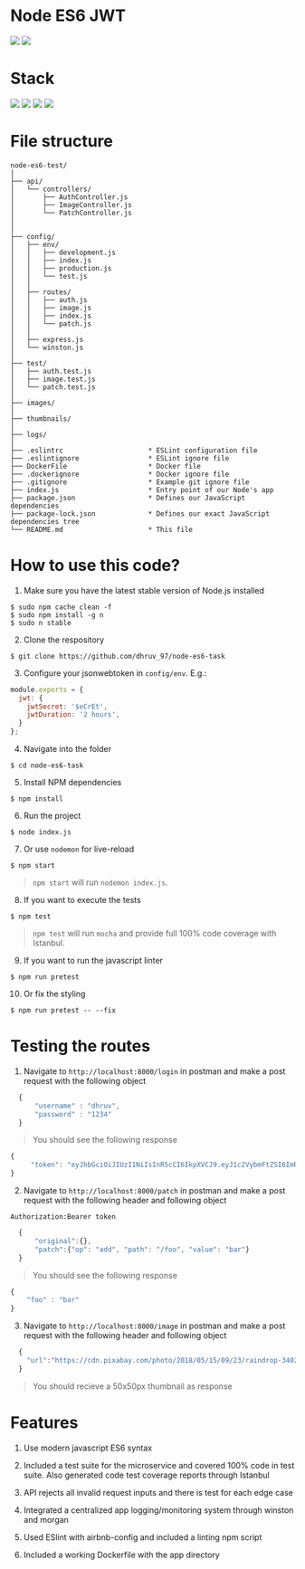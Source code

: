 # Node ES6 JWT

![](https://img.shields.io/badge/node-success-brightgreen.svg)
![](https://img.shields.io/badge/test-success-brightgreen.svg)

# Stack

![](https://img.shields.io/badge/node_10-✓-blue.svg)
![](https://img.shields.io/badge/ES6-✓-blue.svg)
![](https://img.shields.io/badge/express-✓-blue.svg)
![](https://img.shields.io/badge/mocha-✓-blue.svg)

# File structure

```
node-es6-test/
│
├── api/
│   └── controllers/
│       ├── AuthController.js
│       ├── ImageController.js
│       └── PatchController.js
│   
│
├── config/
│   ├── env/
│   │   ├── development.js
│   │   ├── index.js
│   │   ├── production.js
│   │   └── test.js
│   │
│   ├── routes/
│   │   ├── auth.js
│   │   ├── image.js
│   │   ├── index.js
│   │   └── patch.js
│   │
│   ├── express.js
│   └── winston.js
│
├── test/
│   ├── auth.test.js
│   ├── image.test.js
│   └── patch.test.js
│
├── images/
│
├── thumbnails/
│ 
├── logs/
│   
├── .eslintrc                     * ESLint configuration file
├── .eslintignore                 * ESLint ignore file
├── DockerFile                    * Docker file
├── .dockerignore                 * Docker ignore file
├── .gitignore                    * Example git ignore file
├── index.js                      * Entry point of our Node's app
├── package.json                  * Defines our JavaScript dependencies
├── package-lock.json             * Defines our exact JavaScript dependencies tree
└── README.md                     * This file
```


# How to use this code?

1. Make sure you have the latest stable version of Node.js installed

  ```
  $ sudo npm cache clean -f
  $ sudo npm install -g n
  $ sudo n stable
  ```
  
2. Clone the respository
  
  ```
  $ git clone https://github.com/dhruv_97/node-es6-task
  ```

3. Configure your jsonwebtoken in `config/env`. E.g.:

  ```javascript
  module.exports = {
    jwt: {
      jwtSecret: '$eCrEt',
      jwtDuration: '2 hours',
    }
  };
  ```

4. Navigate into the folder  

  ```
  $ cd node-es6-task
  ```
  
5. Install NPM dependencies

  ```
  $ npm install
  ```
  
6. Run the project

  ```
  $ node index.js
  ```
  
7. Or use `nodemon` for live-reload
  
  ```
  $ npm start
  ```
  
  > `npm start` will run `nodemon index.js`.
  
8. If you want to execute the tests

```
$ npm test
```

> `npm test` will run `mocha` and provide full 100% code coverage with Istanbul.

9. If you want to run the javascript linter
```
$ npm run pretest
```

10. Or fix the styling

```
$ npm run pretest -- --fix
```

# Testing the routes

1. Navigate to `http://localhost:8000/login` in postman and make a post request with the following object

```javascript
  {
      "username" : "dhruv",
      "password" : "1234"
  }
  ```
  >You should see the following response
  ```javascript
  {
       "token": "eyJhbGciOiJIUzI1NiIsInR5cCI6IkpXVCJ9.eyJ1c2VybmFtZSI6ImRocnV2IiwiaWF0IjoxNTI2NTY5NDM4LCJleHAiOjE1MjY1NzY2Mzh9.TT97A10iBu9TnRA01PqWsO3RVUehUZ7CNkBHUbIuIHQ"
  }
  ```
2. Navigate to `http://localhost:8000/patch` in postman and make a post request with the following header and following object

`Authorization:Bearer token` 

```javascript
  {
      "original":{},
      "patch":{"op": "add", "path": "/foo", "value": "bar"}
  }
  ```
  >You should see the following response
  ```javascript
  {
      "foo" : "bar"
  }
  ```
3. Navigate to `http://localhost:8000/image` in postman and make a post request with the following header and following object

```javascript
  {
    "url":"https://cdn.pixabay.com/photo/2018/05/15/09/23/raindrop-3402550_640.jpg"
  }
  ```
  >You should recieve a 50x50px thumbnail as response


# Features

1. Use modern javascript ES6 syntax

2. Included a test suite for the microservice and covered 100% code in test suite. Also generated code test coverage reports through Istanbul

3. API rejects all invalid request inputs and there is test for each edge case

4. Integrated a centralized app logging/monitoring system through winston and morgan

5. Used ESlint with airbnb-config and included a linting npm script

6. Included a working Dockerfile with the app directory
